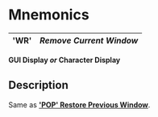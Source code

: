 # Mnemonics 

**'WR'** |  **_Remove Current Window_**  
---|---  
  
**GUI Display _or_ Character Display**

##  Description

Same as **['POP' Restore Previous Window](pop.md)**.
